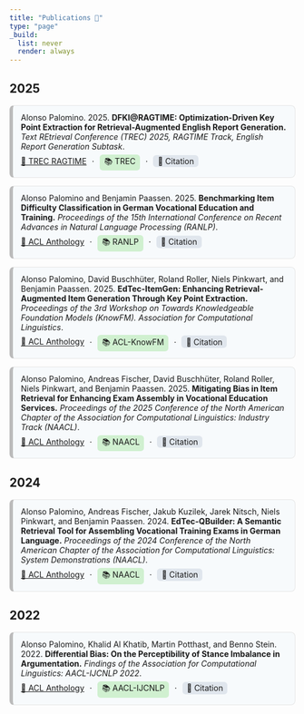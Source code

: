```yaml
---
title: "Publications 📄"
type: "page"
_build:
  list: never
  render: always
---
```


## 2025

<div style="padding:12px 14px;margin:14px 0;border:1px solid #e6e6e6;border-left:6px solid #bbb;border-radius:8px;background:#f7fafc">
  <p style="margin:0 0 .35rem 0">
    Alonso Palomino. 2025.
    <strong>DFKI@RAGTIME: Optimization-Driven Key Point Extraction for Retrieval-Augmented English Report Generation.</strong>
    <em>Text REtrieval Conference (TREC) 2025, RAGTIME Track, English Report Generation Subtask</em>.
  </p>
  <div style="margin-top:.35rem">
    <a href="https://trec-ragtime.github.io/" target="_blank" rel="noopener">🔗 TREC RAGTIME</a>
    <span style="margin:0 .35rem">·</span>
    <span style="display:inline-block;padding:.15rem .5rem;border-radius:.35rem;background:#d0f0d0;user-select:none">📚 TREC</span>
    <span style="margin:0 .35rem">·</span>
    <details style="display:inline">
      <summary style="display:inline-block;padding:.15rem .5rem;border-radius:.35rem;background:#e0e6ed;cursor:pointer;user-select:none">📑 Citation</summary>
      <pre>@inproceedings{palomino-2025-dfki-ragtime,
  title     = {DFKI@RAGTIME: Optimization-Driven Key Point Extraction for Retrieval-Augmented English Report Generation},
  author    = {Palomino, Alonso},
  booktitle = {Proceedings of the Text REtrieval Conference (TREC) 2025, RAGTIME Track},
  year      = {2025},
  url       = {https://trec-ragtime.github.io/},
  note      = {English Report Generation subtask, notebook paper}
}</pre>
    </details>
  </div>
</div>

<div style="padding:12px 14px;margin:14px 0;border:1px solid #e6e6e6;border-left:6px solid #bbb;border-radius:8px;background:#f7fafc">
  <p style="margin:0 0 .35rem 0">
    Alonso Palomino and Benjamin Paassen. 2025.
    <strong>Benchmarking Item Difficulty Classification in German Vocational Education and Training.</strong>
    <em>Proceedings of the 15th International Conference on Recent Advances in Natural Language Processing (RANLP)</em>.
  </p>
  <div style="margin-top:.35rem">
    <a href="https://aclanthology.org/2025.ranlp-1.99" target="_blank" rel="noopener">🔗 ACL Anthology</a>
    <span style="margin:0 .35rem">·</span>
    <span style="display:inline-block;padding:.15rem .5rem;border-radius:.35rem;background:#d0f0d0;user-select:none">📚 RANLP</span>
    <span style="margin:0 .35rem">·</span>
    <details style="display:inline">
      <summary style="display:inline-block;padding:.15rem .5rem;border-radius:.35rem;background:#e0e6ed;cursor:pointer;user-select:none">📑 Citation</summary>
      <pre>@InProceedings{palomino-paassen:2025:RANLP,
  author    = {Palomino, Alonso  and  Paassen, Benjamin},
  title     = {Benchmarking Item Difficulty Classification in German Vocational Education and Training},
  booktitle      = {Proceedings of the 15th International Conference on Recent Advances in Natural Language Processing - Natural Language Processing in the Generative AI era},
  month          = {September},
  year           = {2025},
  address        = {Varna, Bulgaria},
  publisher      = {INCOMA Ltd., Shoumen, Bulgaria},
  pages     = {870--875},
  abstract  = {Predicting the difficulty of exam questions or items is essential to effectively assembling and calibrating exams. While item response theory (IRT) models can estimate item difficulty, they require student responses that are costly and rarely available at scale. Natural language processing methods offer a text-only alternative; however, due to the scarcity of real-world labeled data, prior work often relies on synthetic or domain-specific corpora, limiting generalizability and overlooking the nuanced challenges of real-world text-based item difficulty estimation. Addressing this gap, we benchmark 122 classifiers on 935 German Vocational Education and Training (VET) items labeled via previous IRT analysis to assess feasibility under real-world conditions. In our setup, a stacked ensemble that combines linguistic features, pre-trained embeddings, and external semantic resources outperforms both transformer-based models and few-shot large language models, achieving moderate performance. We report findings and discuss limitations in the context of German VET.},
  url       = {https://aclanthology.org/2025.ranlp-1.99}
}</pre>
    </details>
  </div>
</div>

<div style="padding:12px 14px;margin:14px 0;border:1px solid #e6e6e6;border-left:6px solid #bbb;border-radius:8px;background:#f7fafc">
  <p style="margin:0 0 .35rem 0">
    Alonso Palomino, David Buschhüter, Roland Roller, Niels Pinkwart, and Benjamin Paassen. 2025.
    <strong>EdTec-ItemGen: Enhancing Retrieval-Augmented Item Generation Through Key Point Extraction.</strong>
    <em>Proceedings of the 3rd Workshop on Towards Knowledgeable Foundation Models (KnowFM). Association for Computational Linguistics</em>.
  </p>
  <div style="margin-top:.35rem">
    <a href="https://aclanthology.org/2025.knowllm-1.2/" target="_blank" rel="noopener">🔗 ACL Anthology</a>
    <span style="margin:0 .35rem">·</span>
    <span style="display:inline-block;padding:.15rem .5rem;border-radius:.35rem;background:#d0f0d0;user-select:none">📚 ACL-KnowFM</span>
    <span style="margin:0 .35rem">·</span>
    <details style="display:inline">
      <summary style="display:inline-block;padding:.15rem .5rem;border-radius:.35rem;background:#e0e6ed;cursor:pointer;user-select:none">📑 Citation</summary>
      <pre>@inproceedings{palomino-etal-2025-edtecitemgen,
  title     = {EdTec-ItemGen: Enhancing Retrieval-Augmented Item Generation Through Key Point Extraction},
  author    = {Palomino, Alonso and Buschhüter, David and Roller, Roland and Pinkwart, Niels and Paassen, Benjamin},
  booktitle = {Proceedings of the 3rd Workshop on Towards Knowledgeable Foundation Models (KnowFM)},
  year      = {2025},
  url       = {https://aclanthology.org/2025.knowllm-1.2/}
}</pre>
    </details>
  </div>
</div>

<div style="padding:12px 14px;margin:14px 0;border:1px solid #e6e6e6;border-left:6px solid #bbb;border-radius:8px;background:#f7fafc">
  <p style="margin:0 0 .35rem 0">
    Alonso Palomino, Andreas Fischer, David Buschhüter, Roland Roller, Niels Pinkwart, and Benjamin Paassen. 2025.
    <strong>Mitigating Bias in Item Retrieval for Enhancing Exam Assembly in Vocational Education Services.</strong>
    <em>Proceedings of the 2025 Conference of the North American Chapter of the Association for Computational Linguistics: Industry Track (NAACL)</em>.
  </p>
  <div style="margin-top:.35rem">
    <a href="https://aclanthology.org/2025.naacl-industry.16/" target="_blank" rel="noopener">🔗 ACL Anthology</a>
    <span style="margin:0 .35rem">·</span>
    <span style="display:inline-block;padding:.15rem .5rem;border-radius:.35rem;background:#d0f0d0;user-select:none">📚 NAACL</span>
    <span style="margin:0 .35rem">·</span>
    <details style="display:inline">
      <summary style="display:inline-block;padding:.15rem .5rem;border-radius:.35rem;background:#e0e6ed;cursor:pointer;user-select:none">📑 Citation</summary>
      <pre>@inproceedings{palomino-etal-2025-mitigating,
  title     = {Mitigating Bias in Item Retrieval for Enhancing Exam Assembly in Vocational Education Services},
  author    = {Palomino, Alonso and Fischer, Andreas and Buschhüter, David and Roller, Roland and Pinkwart, Niels and Paassen, Benjamin},
  booktitle = {Proceedings of the 2025 Conference of the North American Chapter of the Association for Computational Linguistics: Industry Track (NAACL)},
  year      = {2025},
  url       = {https://aclanthology.org/2025.naacl-industry.16/}
}</pre>
    </details>
  </div>
</div>

## 2024

<div style="padding:12px 14px;margin:14px 0;border:1px solid #e6e6e6;border-left:6px solid #bbb;border-radius:8px;background:#f7fafc">
  <p style="margin:0 0 .35rem 0">
    Alonso Palomino, Andreas Fischer, Jakub Kuzilek, Jarek Nitsch, Niels Pinkwart, and Benjamin Paassen. 2024.
    <strong>EdTec-QBuilder: A Semantic Retrieval Tool for Assembling Vocational Training Exams in German Language.</strong>
    <em>Proceedings of the 2024 Conference of the North American Chapter of the Association for Computational Linguistics: System Demonstrations (NAACL)</em>.
  </p>
  <div style="margin-top:.35rem">
    <a href="https://aclanthology.org/2024.naacl-demo.3/" target="_blank" rel="noopener">🔗 ACL Anthology</a>
    <span style="margin:0 .35rem">·</span>
    <span style="display:inline-block;padding:.15rem .5rem;border-radius:.35rem;background:#d0f0d0;user-select:none">📚 NAACL </span>
    <span style="margin:0 .35rem">·</span>
    <details style="display:inline">
      <summary style="display:inline-block;padding:.15rem .5rem;border-radius:.35rem;background:#e0e6ed;cursor:pointer;user-select:none">📑 Citation</summary>
      <pre>@inproceedings{palomino-etal-2024-edtecqbuilder,
  title     = {EdTec-QBuilder: A Semantic Retrieval Tool for Assembling Vocational Training Exams in German Language},
  author    = {Palomino, Alonso and Fischer, Andreas and Kuzilek, Jakub and Nitsch, Jarek and Pinkwart, Niels and Paassen, Benjamin},
  booktitle = {Proceedings of the 2024 Conference of the North American Chapter of the Association for Computational Linguistics: System Demonstrations (NAACL)},
  year      = {2024},
  url       = {https://aclanthology.org/2024.naacl-demo.3/}
}</pre>
    </details>
  </div>
</div>

## 2022

<div style="padding:12px 14px;margin:14px 0;border:1px solid #e6e6e6;border-left:6px solid #bbb;border-radius:8px;background:#f7fafc">
  <p style="margin:0 0 .35rem 0">
    Alonso Palomino, Khalid Al Khatib, Martin Potthast, and Benno Stein. 2022.
    <strong>Differential Bias: On the Perceptibility of Stance Imbalance in Argumentation.</strong>
    <em>Findings of the Association for Computational Linguistics: AACL-IJCNLP 2022</em>.
  </p>
  <div style="margin-top:.35rem">
    <a href="https://aclanthology.org/2022.findings-aacl.39/" target="_blank" rel="noopener">🔗 ACL Anthology</a>
    <span style="margin:0 .35rem">·</span>
    <span style="display:inline-block;padding:.15rem .5rem;border-radius:.35rem;background:#d0f0d0;user-select:none">📚 AACL-IJCNLP</span>
    <span style="margin:0 .35rem">·</span>
    <details style="display:inline">
      <summary style="display:inline-block;padding:.15rem .5rem;border-radius:.35rem;background:#e0e6ed;cursor:pointer;user-select:none">📑 Citation</summary>
      <pre>@inproceedings{palomino-etal-2022-differential,
  title     = {Differential Bias: On the Perceptibility of Stance Imbalance in Argumentation},
  author    = {Palomino, Alonso and Al Khatib, Khalid and Potthast, Martin and Stein, Benno},
  booktitle = {Findings of the Association for Computational Linguistics: AACL-IJCNLP 2022},
  year      = {2022},
  url       = {https://aclanthology.org/2022.findings-aacl.39/}
}</pre>
    </details>
  </div>
</div>
